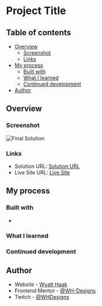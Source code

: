 # Project Title



## Table of contents

- [Overview](#overview)
  - [Screenshot](#screenshot)
  - [Links](#links)
- [My process](#my-process)
  - [Built with](#built-with)
  - [What I learned](#what-i-learned)
  - [Continued development](#continued-development)
- [Author](#author)

## Overview

### Screenshot

![Final Solution]()

### Links

- Solution URL: [Solution URL]()
- Live Site URL: [Live Site]()

## My process

### Built with

- 

### What I learned



### Continued development



## Author

- Website - [Wyatt Haak](https://wh-designs.github.io/)
- Frontend Mentor - [@WH-Designs](https://www.frontendmentor.io/profile/WH-Designs)
- Twitch - [@WHDesigns](https://www.twitch.tv/whdesigns)
